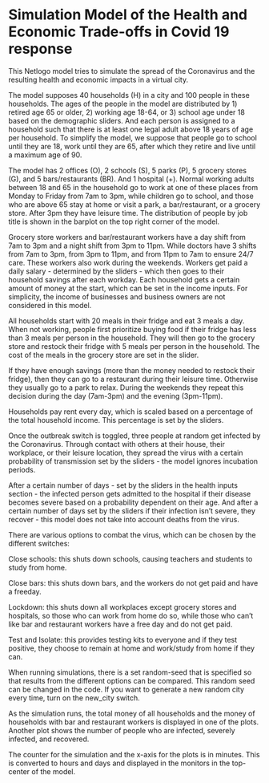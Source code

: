 # Simulation Model of the Health and Economic Trade-offs in Covid 19 response
This Netlogo model tries to simulate the spread of the Coronavirus and the resulting health and economic impacts in a virtual city.

The model supposes 40 households (H) in a city and 100 people in these households. The ages of the people in the model are distributed by 1) retired age 65 or older, 2) working age 18-64, or 3) school age under 18 based on the demographic sliders.
And each person is assigned to a household such that there is at least one legal adult above 18 years of age per household. To simplify the model, we suppose that people go to school until they are 18, work until they are 65, after which they retire and live until a maximum age of 90.

The model has 2 offices (O), 2 schools (S), 5 parks (P), 5 grocery stores (G), and 5 bars/restaurants (BR). And 1 hospital (+).
Normal working adults between 18 and 65 in the household go to work at one of these places from Monday to Friday from 7am to 3pm, while children go to school, and those who are above 65 stay at home or visit a park, a bar/restaurant, or a grocery store. After 3pm they have leisure time. The distribution of people by job title is shown in the barplot on the top right corner of the model.

Grocery store workers and bar/restaurant workers have a day shift from 7am to 3pm and a night shift from 3pm to 11pm. While doctors have 3 shifts from 7am to 3pm, from 3pm to 11pm, and from 11pm to 7am to ensure 24/7 care. These workers also work during the weekends.
Workers get paid a daily salary - determined by the sliders - which then goes to their household savings after each workday. Each household gets a certain amount of money at the start, which can be set in the income inputs. For simplicity, the income of businesses and business owners are not considered in this model.

All households start with 20 meals in their fridge and eat 3 meals a day. When not working, people first prioritize buying food if their fridge has less than 3 meals per person in the household. They will then go to the grocery store and restock their fridge with 5 meals per person in the household. The cost of the meals in the grocery store are set in the slider.

If they have enough savings (more than the money needed to restock their fridge), then they can go to a restaurant during their leisure time. Otherwise they usually go to a park to relax. During the weekends they repeat this decision during the day (7am-3pm) and the evening (3pm-11pm).

Households pay rent every day, which is scaled based on a percentage of the total household income. This percentage is set by the sliders.

Once the outbreak switch is toggled, three people at random get infected by the Coronavirus. Through contact with others at their house, their workplace, or their leisure location, they spread the virus with a certain probability of transmission set by the sliders - the model ignores incubation periods.

After a certain number of days - set by the sliders in the health inputs section - the infected person gets admitted to the hospital if their disease becomes severe based on a probability dependent on their age.
And after a certain number of days set by the sliders if their infection isn’t severe, they recover - this model does not take into account deaths from the virus.

There are various options to combat the virus, which can be chosen by the different switches:

Close schools:
this shuts down schools, causing teachers and students to study from home.

Close bars:
this shuts down bars, and the workers do not get paid and have a freeday.

Lockdown:
this shuts down all workplaces except grocery stores and hospitals, so those who can work from home do so, while those who can’t like bar and restaurant workers have a free day and do not get paid.

Test and Isolate:
this provides testing kits to everyone and if they test positive, they choose to remain at home and work/study from home if they can.

When running simulations, there is a set random-seed that is specified so that results from the different options can be compared. This random seed can be changed in the code. If you want to generate a new random city every time, turn on the new_city switch.

As the simulation runs, the total money of all households and the money of households with bar and restaurant workers is displayed in one of the plots. Another plot shows the number of people who are infected, severely infected, and recovered.

The counter for the simulation and the x-axis for the plots is in minutes. This is converted to hours and days and displayed in the monitors in the top-center of the model.

